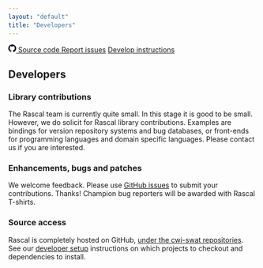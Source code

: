```yaml
---
layout: "default"
title: "Developers"
---
```


<p class="text-center">
   <a class="btn" href="https://github.com/cwi-swat/rascal"><img src="/assets/img/GitHub-Mark-32px.png" width="16px" height="16px" /> Source code </a>
   <a class="btn" href="https://github.com/cwi-swat/rascal/issues/"><i class="icon-tasks"></i> Report issues</a>
   <a class="btn" href="https://github.com/cwi-swat/rascal/wiki/Rascal-Developers-Setup---Step-by-Step"><i class="icon-info-sign"></i> Develop instructions</a>
</p>

## Developers
### Library contributions

The Rascal team is currently quite small. In this stage it is good to be small.
However, we do solicit for Rascal library contributions. Examples are bindings
for version repository systems and bug databases, or front-ends for programming
   languages and domain specific languages. Please contact us if you are
   interested.

### Enhancements, bugs and patches

We welcome feedback. Please use [GitHub issues](https://github.com/cwi-swat/rascal/issues) 
to submit your contributions. Thanks! Champion bug reporters will be awarded with Rascal T-shirts.

### Source access

Rascal is completely hosted on GitHub, [under the cwi-swat repositories](https://github.com/organizations/cwi-swat).
See our [developer setup](https://github.com/cwi-swat/rascal/wiki/Rascal-Developers-Setup---Step-by-Step)
instructions on which projects to checkout and dependencies to install.

